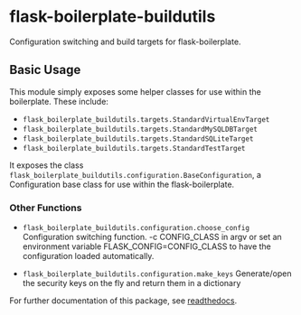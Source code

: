 flask-boilerplate-buildutils
=============

Configuration switching and build targets for flask-boilerplate.

Basic Usage
------------

This module simply exposes some helper classes for use within
the boilerplate. These include:

- `flask_boilerplate_buildutils.targets.StandardVirtualEnvTarget`
- `flask_boilerplate_buildutils.targets.StandardMySQLDBTarget`
- `flask_boilerplate_buildutils.targets.StandardSQLiteTarget`
- `flask_boilerplate_buildutils.targets.StandardTestTarget`

It exposes the class `flask_boilerplate_buildutils.configuration.BaseConfiguration`, 
a Configuration base class for use within the flask-boilerplate.

### Other Functions
- `flask_boilerplate_buildutils.configuration.choose_config`
Configuration switching function. -c CONFIG_CLASS in argv or set an environment
variable FLASK_CONFIG=CONFIG_CLASS to have the configuration loaded automatically.


- `flask_boilerplate_buildutils.configuration.make_keys`
Generate/open the security keys on the fly and return them in a dictionary

For further documentation of this package, see 
[readthedocs](http://flask-boilerplate-buildutils.readthedocs.org/en/latest/).